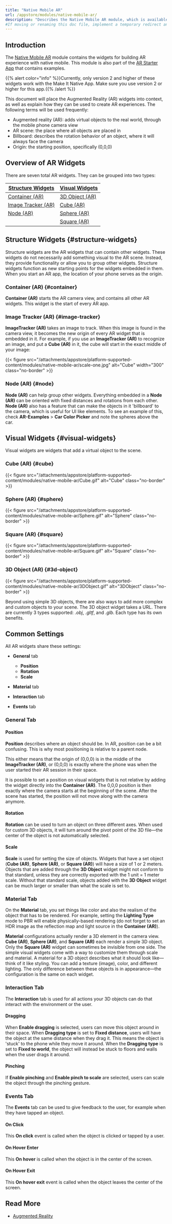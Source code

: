 ```yaml
---
title: "Native Mobile AR"
url: /appstore/modules/native-mobile-ar/
description: "Describes the Native Mobile AR module, which is available in the Mendix Marketplace."
#If moving or renaming this doc file, implement a temporary redirect and let the respective team know they should update the URL in the product. See Mapping to Products for more details. 
---
```


## Introduction

The [Native Mobile AR](https://marketplace.mendix.com/link/component/117209) module contains the widgets for building AR experience with native mobile. This module is also part of the [AR Starter App](https://marketplace.mendix.com/link/component/117211) that contains examples.

{{% alert color="info" %}}Currently, only version 2 and higher of these widgets work with the Make It Native App. Make sure you use version 2 or higher for this app.{{% /alert %}}

This document will place the Augmented Reality (AR) widgets into context, as well as explain how they can be used to create AR experiences. The following terms will be used frequently:

* Augmented reality (AR): adds virtual objects to the real world, through the mobile phone camera view
* AR scene: the place where all objects are placed in
* Billboard: describes the rotation behavior of an object, where it will always face the camera
* Origin: the starting position, specifically (0,0,0)

## Overview of AR Widgets

There are seven total AR widgets. They can be grouped into two types:

| [Structure Widgets](#structure-widgets) | [Visual Widgets](#visual-widgets) |
| --------------------------------------- | --------------------------------- |
| [Container (AR)](#container)            | [3D Object (AR)](#3d-object)      |
| [Image Tracker (AR)](#image-tracker)    | [Cube (AR)](#cube)                |
| [Node (AR)](#node)                      | [Sphere (AR)](#sphere)            |
|                                         | [Square (AR)](#square)            |

## Structure Widgets {#structure-widgets}

Structure widgets are the AR widgets that can contain other widgets. These widgets do not necessarily add something visual to the AR scene. Instead, they provide functionality or allow you to group other widgets. Structure widgets function as new starting points for the widgets embedded in them. When you start an AR app, the location of your phone serves as the origin.

### Container (AR) {#container}

**Container (AR)** starts the AR camera view, and contains all other AR widgets. This widget is the start of every AR app.

### Image Tracker (AR) {#image-tracker}

**ImageTracker (AR)** takes an image to track. When this image is found in the camera view, it becomes the new origin of
every AR widget that is embedded in it. For example, if you use an **ImageTracker (AR)** to recognize an image, and put a
**Cube (AR)** in it, the cube will start in the exact middle of your image:

{{< figure src="/attachments/appstore/platform-supported-content/modules/native-mobile-ar/scale-one.jpg" alt="Cube"   width="300"  class="no-border" >}}

### Node (AR) {#node}

**Node (AR)** can help group other widgets. Everything embedded in a **Node (AR)** can be oriented with fixed distances and rotations from each other. **Node (AR)** also has a feature that can make the objects in it 'billboard' to the camera, which is useful for UI like elements. To see an example of this, check **AR-Examples** > **Car Color Picker** and note the spheres above the car.

## Visual Widgets {#visual-widgets}

Visual widgets are widgets that add a virtual object to the scene.

### Cube (AR) {#cube}

{{< figure src="/attachments/appstore/platform-supported-content/modules/native-mobile-ar/Cube.gif" alt="Cube" class="no-border" >}}

### Sphere (AR) {#sphere}

{{< figure src="/attachments/appstore/platform-supported-content/modules/native-mobile-ar/Sphere.gif" alt="Sphere" class="no-border" >}}

### Square (AR) {#square}

{{< figure src="/attachments/appstore/platform-supported-content/modules/native-mobile-ar/Square.gif" alt="Square" class="no-border" >}}

### 3D Object (AR) {#3d-object}

{{< figure src="/attachments/appstore/platform-supported-content/modules/native-mobile-ar/3DObject.gif" alt="3DObject" class="no-border" >}}

Beyond using simple 3D objects, there are also ways to add more complex and custom objects to your scene. The 3D object widget takes a URL. There are currently 3 types supported: *.obj*, *.gltf*, and *.glb*. Each type has its own benefits. 

## Common Settings

All AR widgets share these settings:

* **General** tab
    * **Position**
    * **Rotation**
    * **Scale**

* **Material** tab
* **Interaction** tab
* **Events** tab

### General Tab

#### Position

**Position** describes where an object should be. In AR, position can be a bit confusing. This is why most positioning is relative to a parent node.

This either means that the origin of (0,0,0) is in the middle of the **ImageTracker (AR)**, or (0,0,0) is exactly where the phone was when the user started their AR session in their space. 

It is possible to set a position on visual widgets that is not relative by adding the widget directly into the **Container (AR)**. The 0,0,0 position is then exactly where the camera starts at the beginning of the scene. After the scene has started, the position will not move along with the camera anymore.

#### Rotation

**Rotation** can be used to turn an object on three different axes. When used for custom 3D objects, it will turn around the pivot point of the 3D file—the center of the object is not automatically selected.

#### Scale

**Scale** is used for setting the size of objects. Widgets that have a set object (**Cube (AR)**, **Sphere (AR)**, or **Square (AR)**) will have a size of 1 or 2 meters. Objects that are added through the **3D Object** widget might not conform to that standard, unless they are correctly exported with the 1 unit = 1 meter scale. Without that standard scale, objects added with the **3D Object** widget can be much larger or smaller than what the scale is set to.

### Material Tab

On the **Material** tab, you set things like color and also the realism of the object that has to be rendered. For example, setting the **Lighting Type** mode to PBR will enable physically-based rendering (do not forget to set an HDR image as the reflection map and light source in the **Container (AR)**).

**Material** configurations actually render a 3D element in the camera view. **Cube (AR)**, **Sphere (AR)**, and **Square (AR)** each render a simple 3D object. Only the **Square (AR)** widget can sometimes be invisible from one side. The simple visual widgets come with a way to customize them through scale and material. A material for a 3D object describes what it should look like—think of it like styling. You can add a texture (image), color, and different lighting. The only difference between these objects is in appearance—the configuration is the same on each widget.

### Interaction Tab

The **Interaction** tab is used for all actions your 3D objects can do that interact with the environment or the user.

#### Dragging

When **Enable dragging** is selected, users can move this object around in their space. When **Dragging type** is set to **Fixed distance**, users will have the object at the same distance when they drag it. This means the object is 'stuck' to the phone while they move it around. When the **Dragging type** is set to **Fixed to world**, the object will instead be stuck to floors and walls when the user drags it around.

#### Pinching

If **Enable pinching** and **Enable pinch to scale** are selected, users can scale the object through the pinching gesture.

### Events Tab

The **Events** tab can be used to give feedback to the user, for example when they have tapped an object. 

#### On Click

This **On click** event is called when the object is clicked or tapped by a user. 

#### On Hover Enter

This **On hover** is called when the object is in the center of the screen. 

#### On Hover Exit

This **On hover exit** event is called when the object leaves the center of the screen.

## Read More

* [Augmented Reality](/refguide/mobile/using-mobile-capabilities/augmented-reality/)
